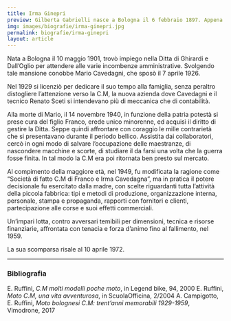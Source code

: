 ```yaml
---
title: Irma Ginepri
preview: Gilberta Gabrielli nasce a Bologna il 6 febbraio 1897. Appena ventunenne sposa Giuseppe Minganti, che affianca e segue fin dagli inizi dell’attività
img: images/biografie/irma-ginepri.jpg
permalink: biografie/irma-ginepri
layout: article
---
```


Nata a Bologna il 10 maggio 1901, trovò impiego nella Ditta di Ghirardi e Dall’Oglio per attendere alle varie incombenze amministrative. Svolgendo tale mansione conobbe Mario Cavedagni, che sposò il 7 aprile 1926.

Nel 1929 si licenziò per dedicare il suo tempo alla famiglia, senza peraltro distogliere l’attenzione verso la C.M, la nuova azienda dove Cavedagni e il tecnico Renato Sceti si intendevano più di meccanica che di contabilità.

Alla morte di Mario, il 14 novembre 1940, in funzione della patria potestà si prese cura del figlio Franco, erede unico minorenne, ed acquisì il diritto di gestire la Ditta. Seppe quindi affrontare con coraggio le mille contrarietà che si presentavano durante il periodo bellico. Assistita dai collaboratori, cercò in ogni modo di salvare l’occupazione delle maestranze, di nascondere macchine e scorte, di studiare il da farsi una volta che la guerra fosse finita. In tal modo la C.M era poi ritornata ben presto sul mercato.

Al compimento della maggiore età, nel 1949, fu modificata la ragione come “Società di fatto C.M di Franco e Irma Cavedagna”, ma in pratica il potere decisionale fu esercitato dalla madre, con scelte riguardanti tutta l’attività della piccola fabbrica: tipi e metodi di produzione, organizzazione interna, personale, stampa e propaganda, rapporti con fornitori e clienti, partecipazione alle corse e suoi effetti commerciali.

Un’impari lotta, contro avversari temibili per dimensioni, tecnica e risorse finanziarie, affrontata con tenacia e forza d’animo fino al fallimento, nel 1959.

La sua scomparsa risale al 10 aprile 1972.

---

### Bibliografia

E. Ruffini, *C.M molti modelli poche moto*, in Legend bike, 94, 2000
E. Ruffini, *Moto C.M, una vita avventurosa*, in ScuolaOfficina, 2/2004
A. Campigotto, E. Ruffini, *Moto bolognesi C.M: trent’anni memorabili 1929-1959*, Vimodrone, 2017
